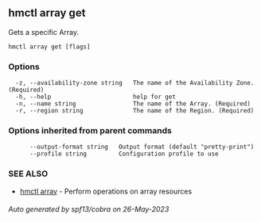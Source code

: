 ## hmctl array get

Gets a specific Array.

```
hmctl array get [flags]
```

### Options

```
  -z, --availability-zone string   The name of the Availability Zone. (Required)
  -h, --help                       help for get
  -n, --name string                The name of the Array. (Required)
  -r, --region string              The name of the Region. (Required)
```

### Options inherited from parent commands

```
      --output-format string   Output format (default "pretty-print")
      --profile string         Configuration profile to use
```

### SEE ALSO

* [hmctl array](hmctl_array.md)	 - Perform operations on array resources

###### Auto generated by spf13/cobra on 26-May-2023
